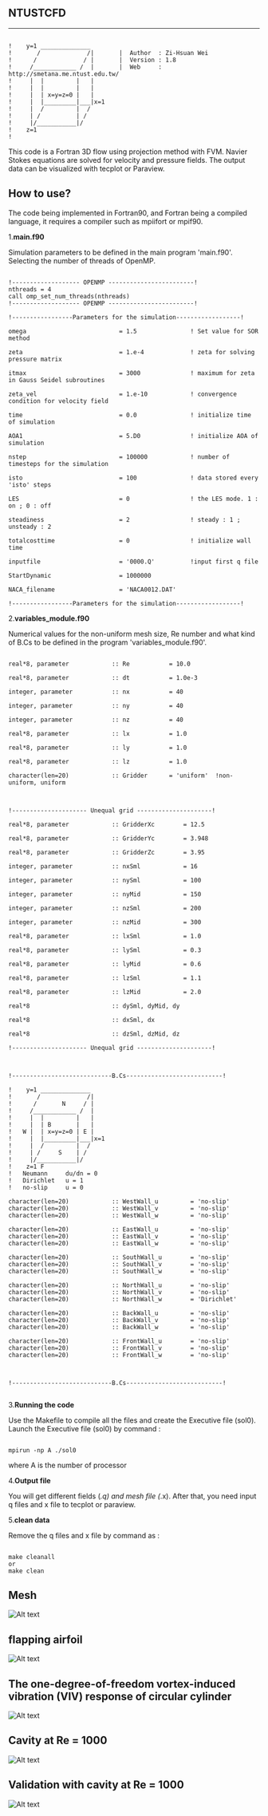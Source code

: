 NTUSTCFD
--------
*****
<pre><code>
!    y=1 ______________                                                                                 
!       /             /|       |  Author  : Zi-Hsuan Wei                                                 
!      /             / |       |  Version : 1.8                                                          
!     /____________ /  |       |  Web     : http://smetana.me.ntust.edu.tw/                              
!     |  |         |   |                                                        
!     |  |         |   |                                          
!     |  | x=y=z=0 |   |                                           
!     |  |_________|___|x=1                                        
!     |  /         |  /                                         
!     | /          | /                                        
!     |/___________|/                                         
!    z=1                                                  
!     
</code></pre>
This code is a Fortran 3D flow using projection method with FVM. Navier Stokes equations are solved for velocity and pressure fields. The output data can be visualized with tecplot or Paraview.

How to use?
--------
The code being implemented in Fortran90, and Fortran being a compiled language, it requires a compiler such as mpiifort or mpif90.



1.**main.f90**

Simulation parameters to be defined in the main program 'main.f90'. Selecting the number of threads of OpenMP.



<pre><code>
!------------------- OPENMP ------------------------!
nthreads = 4    
call omp_set_num_threads(nthreads)
!------------------- OPENMP ------------------------!

!-----------------Parameters for the simulation------------------!
   
omega                          = 1.5               ! Set value for SOR method

zeta                           = 1.e-4             ! zeta for solving pressure matrix

itmax                          = 3000              ! maximum for zeta in Gauss Seidel subroutines

zeta_vel                       = 1.e-10            ! convergence condition for velocity field

time                           = 0.0               ! initialize time of simulation
   
AOA1                           = 5.D0              ! initialize AOA of simulation
   
nstep                          = 100000            ! number of timesteps for the simulation
   
isto                           = 100               ! data stored every 'isto' steps
   
LES                            = 0                 ! the LES mode. 1 : on ; 0 : off
   
steadiness                     = 2                 ! steady : 1 ; unsteady : 2 
   
totalcosttime                  = 0                 ! initialize wall time
   
inputfile                      = '0000.Q'          !input first q file
   
StartDynamic                   = 1000000

NACA_filename                  = 'NACA0012.DAT'
   
!-----------------Parameters for the simulation------------------!
</code></pre>



2.**variables_module.f90**

Numerical values for the non-uniform mesh size, Re number and what kind of B.Cs to be defined in the program 'variables_module.f90'.


<pre><code>
real*8, parameter            :: Re           = 10.0
          
real*8, parameter            :: dt           = 1.0e-3
          
integer, parameter           :: nx           = 40
          
integer, parameter           :: ny           = 40
          
integer, parameter           :: nz           = 40 
          
real*8, parameter            :: lx           = 1.0
          
real*8, parameter            :: ly           = 1.0
          
real*8, parameter            :: lz           = 1.0

character(len=20)            :: Gridder      = 'uniform'  !non-uniform, uniform

</code></pre>

<pre><code>
!--------------------- Unequal grid ---------------------!

real*8, parameter            :: GridderXc        = 12.5
    
real*8, parameter            :: GridderYc        = 3.948
    
real*8, parameter            :: GridderZc        = 3.95
    
integer, parameter           :: nxSml            = 16
        
integer, parameter           :: nySml            = 100
    
integer, parameter           :: nyMid            = 150
    
integer, parameter           :: nzSml            = 200

integer, parameter           :: nzMid            = 300
    
real*8, parameter            :: lxSml            = 1.0
        
real*8, parameter            :: lySml            = 0.3
    
real*8, parameter            :: lyMid            = 0.6
    
real*8, parameter            :: lzSml            = 1.1

real*8, parameter            :: lzMid            = 2.0

real*8                       :: dySml, dyMid, dy

real*8                       :: dxSml, dx
    
real*8                       :: dzSml, dzMid, dz

!--------------------- Unequal grid ---------------------!

</code></pre>

<pre><code>
!----------------------------B.Cs---------------------------!

!    y=1 ______________                                                                                 
!       /             /|                                                     
!      /       N     / |                                                          
!     /____________ /  |                                
!     |  |         |   |                                                        
!     |  | B       |   |                                          
!   W |  | x=y=z=0 | E |                                           
!     |  |_________|___|x=1                                        
!     |  /         |  /                                         
!     | /     S    | /                                        
!     |/___________|/                                         
!    z=1 F     
!   Neumann     du/dn = 0
!   Dirichlet   u = 1
!   no-slip     u = 0

character(len=20)            :: WestWall_u         = 'no-slip'
character(len=20)            :: WestWall_v         = 'no-slip'
character(len=20)            :: WestWall_w         = 'no-slip'
    
character(len=20)            :: EastWall_u         = 'no-slip'
character(len=20)            :: EastWall_v         = 'no-slip'
character(len=20)            :: EastWall_w         = 'no-slip'
    
character(len=20)            :: SouthWall_u        = 'no-slip'
character(len=20)            :: SouthWall_v        = 'no-slip'
character(len=20)            :: SouthWall_w        = 'no-slip'
    
character(len=20)            :: NorthWall_u        = 'no-slip'
character(len=20)            :: NorthWall_v        = 'no-slip'
character(len=20)            :: NorthWall_w        = 'Dirichlet'
    
character(len=20)            :: BackWall_u         = 'no-slip'
character(len=20)            :: BackWall_v         = 'no-slip'
character(len=20)            :: BackWall_w         = 'no-slip'
    
character(len=20)            :: FrontWall_u        = 'no-slip'
character(len=20)            :: FrontWall_v        = 'no-slip'
character(len=20)            :: FrontWall_w        = 'no-slip'



!----------------------------B.Cs---------------------------!

</code></pre>

3.**Running the code**

Use the Makefile to compile all the files and create the Executive file (sol0).
Launch the Executive file (sol0) by command :
<pre><code>
mpirun -np A ./sol0
</code></pre>
where A is the number of processor

4.**Output file**

You will get different fields (*.q) and mesh file (*.x). After that, you need input q files and x file to tecplot or paraview.

5.**clean data**

Remove the q files and x file by command as :
<pre><code>
make cleanall
or
make clean
</code></pre>

Mesh
--------
![Alt text](https://github.com/HSUAN221/NTUSTCFDLAB/blob/master/case/mesh.jpg)

flapping airfoil
--------
![Alt text](https://github.com/HSUAN221/NTUSTCFDLAB/blob/master/case/flappingAirfoil.gif)

The one-degree-of-freedom vortex-induced vibration (VIV) response of circular cylinder
--------
![Alt text](https://github.com/HSUAN221/NTUSTCFDLAB/blob/master/case/cylinder_FSI.gif)

Cavity at Re = 1000
--------
![Alt text](https://github.com/HSUAN221/NTUSTCFDLAB/blob/master/case/cavity_Re1000.gif)

Validation with cavity at Re = 1000
--------
![Alt text](https://github.com/HSUAN221/NTUSTCFDLAB/blob/master/case/Ghia.png)
